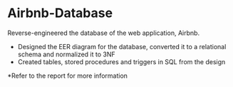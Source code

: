 # Airbnb-Database
Reverse-engineered the database of the web application, Airbnb.

* Designed the EER diagram for the database, converted it to a relational schema and normalized it to 3NF
* Created tables, stored procedures and triggers in SQL from the design

*Refer to the report for more information
